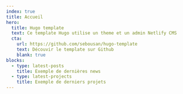 ```yaml
---
index: true
title: Accueil
hero:
  title: Hugo template
  text: Ce template Hugo utilise un theme et un admin Netlify CMS
  cta:
    url: https://github.com/sebousan/hugo-template
    text: Découvir le template sur Github
    blank: true
blocks:
  - type: latest-posts
    title: Exemple de dernières news
  - type: latest-projects
    title: Exemple de derniers projets
---
```

